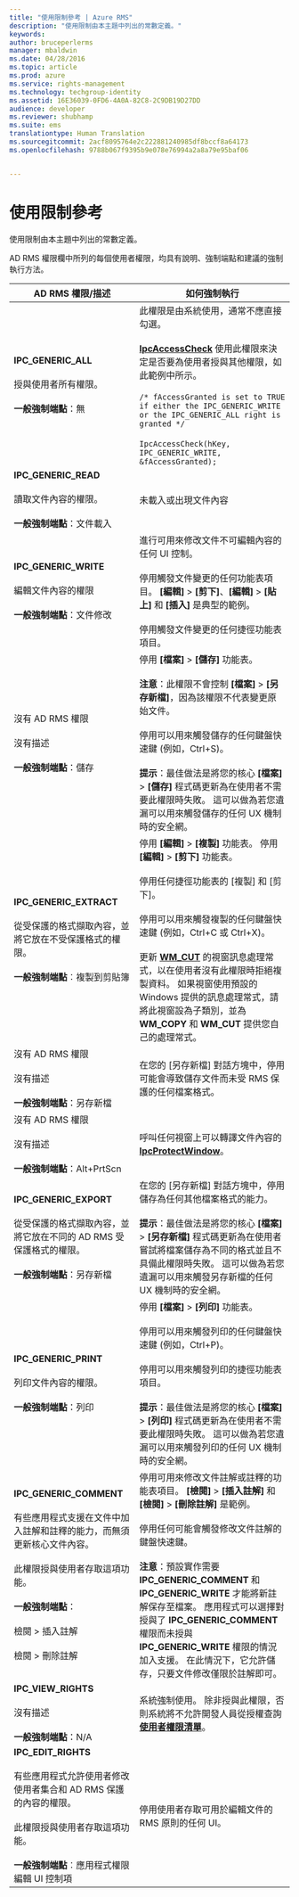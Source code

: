 ```yaml
---
title: "使用限制參考 | Azure RMS"
description: "使用限制由本主題中列出的常數定義。"
keywords: 
author: bruceperlerms
manager: mbaldwin
ms.date: 04/28/2016
ms.topic: article
ms.prod: azure
ms.service: rights-management
ms.technology: techgroup-identity
ms.assetid: 16E36039-0FD6-4A0A-82C8-2C9DB19D27DD
audience: developer
ms.reviewer: shubhamp
ms.suite: ems
translationtype: Human Translation
ms.sourcegitcommit: 2acf8095764e2c222881240985df8bccf8a64173
ms.openlocfilehash: 9788b067f9395b9e078e76994a2a8a79e95baf06


---
```


# 使用限制參考

使用限制由本主題中列出的常數定義。

AD RMS 權限欄中所列的每個使用者權限，均具有說明、強制端點和建議的強制執行方法。

| AD RMS 權限/描述 | 如何強制執行 |
|--------------------------|----------------|
|**IPC_GENERIC_ALL** <br><br> 授與使用者所有權限。 <br><br> **一般強制端點**：無 |此權限是由系統使用，通常不應直接勾選。 <br><br> [**IpcAccessCheck**](/rights-management/sdk/2.1/api/win/functions#msipc_ipcaccesscheck) 使用此權限來決定是否要為使用者授與其他權限，如此範例中所示。<br><br> `/* fAccessGranted is set to TRUE if either the IPC_GENERIC_WRITE or the IPC_GENERIC_ALL right is granted */` <br><br> `IpcAccessCheck(hKey, IPC_GENERIC_WRITE, &fAccessGranted);`|
|**IPC_GENERIC_READ** <br><br> 讀取文件內容的權限。 <br><br> **一般強制端點**：文件載入|未載入或出現文件內容|
|**IPC_GENERIC_WRITE** <br><br> 編輯文件內容的權限 <br><br> **一般強制端點**：文件修改|進行可用來修改文件不可編輯內容的任何 UI 控制。 <br><br> 停用觸發文件變更的任何功能表項目。 **[編輯]** > **[剪下]**、**[編輯]** > **[貼上]** 和 **[插入]** 是典型的範例。 <br><br>停用觸發文件變更的任何捷徑功能表項目。|
|沒有 AD RMS 權限 <br><br> 沒有描述 <br><br> **一般強制端點**：儲存 | 停用 **[檔案]** > **[儲存]** 功能表。 <br><br> **注意**：此權限不會控制 **[檔案]** > **[另存新檔]**，因為該權限不代表變更原始文件。<br><br> 停用可以用來觸發儲存的任何鍵盤快速鍵 (例如，Ctrl+S)。<br><br> **提示**：最佳做法是將您的核心 **[檔案]** > **[儲存]** 程式碼更新為在使用者不需要此權限時失敗。 這可以做為若您遺漏可以用來觸發儲存的任何 UX 機制時的安全網。 |
|**IPC_GENERIC_EXTRACT** <br><br> 從受保護的格式擷取內容，並將它放在不受保護格式的權限。 <br><br> **一般強制端點**︰複製到剪貼簿 | 停用 **[編輯]** > **[複製]** 功能表。 停用 **[編輯]** > **[剪下]** 功能表。 <br><br>停用任何捷徑功能表的 [複製] 和 [剪下]。<br><br>停用可以用來觸發複製的任何鍵盤快速鍵 (例如，Ctrl+C 或 Ctrl+X)。<br><br>更新 [**WM_CUT**](https://msdn.microsoft.com/library/windows/desktop/ms649023) 的視窗訊息處理常式，以在使用者沒有此權限時拒絕複製資料。 如果視窗使用預設的 Windows 提供的訊息處理常式，請將此視窗設為子類別，並為 **WM_COPY** 和 **WM_CUT** 提供您自己的處理常式。 |
|沒有 AD RMS 權限 <br><br> 沒有描述 <br><br> **一般強制端點**：另存新檔 |在您的 [另存新檔] 對話方塊中，停用可能會導致儲存文件而未受 RMS 保護的任何檔案格式。|
|沒有 AD RMS 權限 <br><br> 沒有描述 <br><br> **一般強制端點**：Alt+PrtScn|呼叫任何視窗上可以轉譯文件內容的 [**IpcProtectWindow**](/rights-management/sdk/2.1/api/win/functions#msipc_ipcprotectwindow)。|
|**IPC_GENERIC_EXPORT** <br><br> 從受保護的格式擷取內容，並將它放在不同的 AD RMS 受保護格式的權限。 <br><br> **一般強制端點**：另存新檔|在您的 [另存新檔] 對話方塊中，停用儲存為任何其他檔案格式的能力。<br><br>**提示**：最佳做法是將您的核心 **[檔案]** > **[另存新檔]** 程式碼更新為在使用者嘗試將檔案儲存為不同的格式並且不具備此權限時失敗。 這可以做為若您遺漏可以用來觸發另存新檔的任何 UX 機制時的安全網。|
|**IPC_GENERIC_PRINT** <br><br> 列印文件內容的權限。 <br><br> **一般強制端點**：列印|停用 **[檔案]** > **[列印]** 功能表。<br><br>停用可以用來觸發列印的任何鍵盤快速鍵 (例如，Ctrl+P)。<br><br>停用可以用來觸發列印的捷徑功能表項目。<br><br>**提示**：最佳做法是將您的核心 **[檔案]** > **[列印]** 程式碼更新為在使用者不需要此權限時失敗。 這可以做為若您遺漏可以用來觸發列印的任何 UX 機制時的安全網。|
|**IPC_GENERIC_COMMENT** <br><br> 有些應用程式支援在文件中加入註解和註釋的能力，而無須更新核心文件內容。<br><br>此權限授與使用者存取這項功能。 <br><br> **一般強制端點**： <br><br> 檢閱 > 插入註解 <br><br> 檢閱 > 刪除註解 | 停用可用來修改文件註解或註釋的功能表項目。 **[檢閱]** > **[插入註解]** 和 **[檢閱]** > **[刪除註解]** 是範例。 <br><br>停用任何可能會觸發修改文件註解的鍵盤快速鍵。<br><br>**注意**：預設實作需要 **IPC_GENERIC_COMMENT** 和 **IPC_GENERIC_WRITE** 才能將新註解保存至檔案。 應用程式可以選擇對授與了 **IPC_GENERIC_COMMENT** 權限而未授與 **IPC_GENERIC_WRITE** 權限的情況加入支援。 在此情況下，它允許儲存，只要文件修改僅限於註解即可。|
|**IPC_VIEW_RIGHTS** <br><br> 沒有描述 <br><br> **一般強制端點**：N/A|系統強制使用。 除非授與此權限，否則系統將不允許開發人員從授權查詢[**使用者權限清單**](/rights-management/sdk/2.1/api/win/structures#msipc_ipc_user_rights_list)。
|**IPC_EDIT_RIGHTS** <br><br> 有些應用程式允許使用者修改使用者集合和 AD RMS 保護的內容的權限。<br><br>此權限授與使用者存取這項功能。 <br><br> **一般強制端點**︰應用程式權限編輯 UI 控制項|停用使用者存取可用於編輯文件的 RMS 原則的任何 UI。|

 

 

 



<!--HONumber=Jun16_HO4-->


